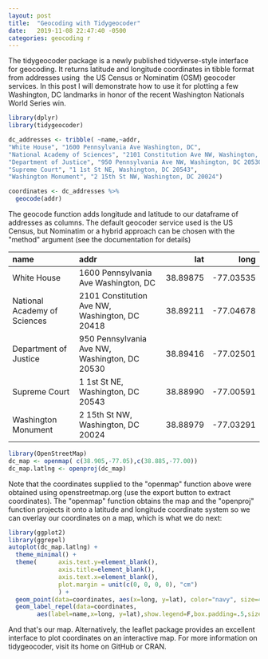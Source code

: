 ```yaml
---
layout: post
title:  "Geocoding with Tidygeocoder"
date:   2019-11-08 22:47:40 -0500
categories: geocoding r 
---
```


The tidygeocoder package is a newly published tidyverse-style interface for geocoding. It returns latitude and longitude coordinates in tibble format from addresses using  the US Census or Nominatim (OSM) geocoder services. In this post I will demonstrate how to use it for plotting a few Washington, DC landmarks in honor of the recent Washington Nationals World Series win.


```r
library(dplyr)
library(tidygeocoder)

dc_addresses <- tribble( ~name,~addr,
"White House", "1600 Pennsylvania Ave Washington, DC",
"National Academy of Sciences", "2101 Constitution Ave NW, Washington, DC 20418",
"Department of Justice", "950 Pennsylvania Ave NW, Washington, DC 20530",
"Supreme Court", "1 1st St NE, Washington, DC 20543",
"Washington Monument", "2 15th St NW, Washington, DC 20024")

coordinates <- dc_addresses %>%
  geocode(addr)
```

The geocode function adds longitude and latitude to our dataframe of addresses as columns. The default geocoder service used is the US Census, but Nominatim or a hybrid approach can be chosen with the "method" argument (see the documentation for details)

| name                         | addr                                           |      lat |       long |
| :--------------------------- | :--------------------------------------------- | -------: | ---------: |
| White House                  | 1600 Pennsylvania Ave Washington, DC           | 38.89875 | \-77.03535 |
| National Academy of Sciences | 2101 Constitution Ave NW, Washington, DC 20418 | 38.89211 | \-77.04678 |
| Department of Justice        | 950 Pennsylvania Ave NW, Washington, DC 20530  | 38.89416 | \-77.02501 |
| Supreme Court                | 1 1st St NE, Washington, DC 20543              | 38.88990 | \-77.00591 |
| Washington Monument          | 2 15th St NW, Washington, DC 20024             | 38.88979 | \-77.03291 |

```r
library(OpenStreetMap)
dc_map <- openmap( c(38.905,-77.05),c(38.885,-77.00))
dc_map.latlng <- openproj(dc_map)
```

Note that the coordinates supplied to the "openmap" function above were obtained using openstreetmap.org (use the export button to extract coordinates). The "openmap" function obtains the map and the "openproj" function projects it onto a latitude and longitude coordinate system so we can overlay our coordinates on a map, which is what we do next:

```r
library(ggplot2)
library(ggrepel)
autoplot(dc_map.latlng) +
  theme_minimal() +
  theme(      axis.text.y=element_blank(),
              axis.title=element_blank(),
              axis.text.x=element_blank(),
              plot.margin = unit(c(0, 0, 0, 0), "cm")
              ) +
  geom_point(data=coordinates, aes(x=long, y=lat), color="navy", size=4, alpha=1) +
  geom_label_repel(data=coordinates,
        aes(label=name,x=long, y=lat),show.legend=F,box.padding=.5,size = 5)
```

And that's our map. Alternatively, the leaflet package provides an excellent interface to plot coordinates on an interactive map. For more information on tidygeocoder, visit its home on GitHub or CRAN.